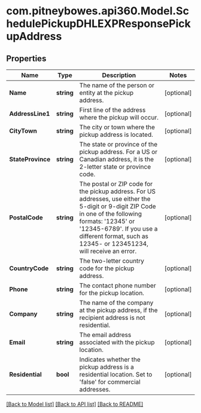 # com.pitneybowes.api360.Model.SchedulePickupDHLEXPResponsePickupAddress

## Properties

Name | Type | Description | Notes
------------ | ------------- | ------------- | -------------
**Name** | **string** | The name of the person or entity at the pickup address. | [optional] 
**AddressLine1** | **string** | First line of the address where the pickup will occur. | [optional] 
**CityTown** | **string** | The city or town where the pickup address is located. | [optional] 
**StateProvince** | **string** | The state or province of the pickup address. For a US or Canadian address, it is the 2-letter state or province code. | [optional] 
**PostalCode** | **string** | The postal or ZIP code for the pickup address. For US addresses, use either the 5-digit or 9-digit ZIP Code in one of the following formats: &#39;12345&#39; or &#39;12345-6789&#39;. If you use a different format, such as 12345- or 123451234, will receive an error. | [optional] 
**CountryCode** | **string** | The two-letter country code for the pickup address. | [optional] 
**Phone** | **string** | The contact phone number for the pickup location. | [optional] 
**Company** | **string** | The name of the company at the pickup address, if the recipient address is not residential. | [optional] 
**Email** | **string** | The email address associated with the pickup location. | [optional] 
**Residential** | **bool** | Indicates whether the pickup address is a residential location. Set to &#39;false&#39; for commercial addresses. | [optional] 

[[Back to Model list]](../../README.md#documentation-for-models) [[Back to API list]](../../README.md#documentation-for-api-endpoints) [[Back to README]](../../README.md)


